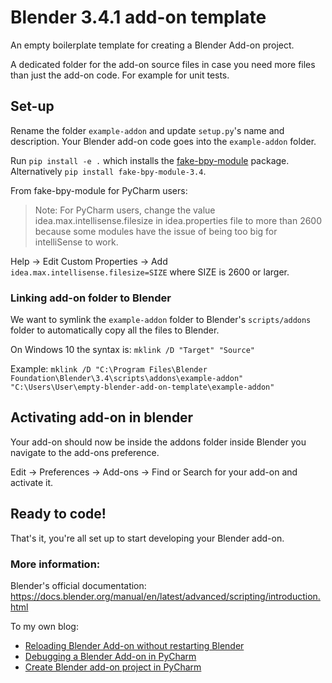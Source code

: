# Blender 3.4.1 add-on template
An empty boilerplate template for creating a Blender Add-on project.

A dedicated folder for the add-on source files in case you need more files than just the add-on code.
For example for unit tests.

## Set-up
Rename the folder `example-addon` and update `setup.py`'s name and description.
Your Blender add-on code goes into the `example-addon` folder. 

Run `pip install -e .` which installs the [fake-bpy-module](https://github.com/nutti/fake-bpy-module) package. \
Alternatively `pip install fake-bpy-module-3.4`.

From fake-bpy-module for PyCharm users:
> Note: For PyCharm users, change the value idea.max.intellisense.filesize in idea.properties file to more than 2600 because some modules have the issue of being too big for intelliSense to work.

Help -> Edit Custom Properties -> Add `idea.max.intellisense.filesize=SIZE` where SIZE is 2600 or larger.

### Linking add-on folder to Blender
We want to symlink the `example-addon` folder to Blender's `scripts/addons` folder to automatically copy all the files to Blender.

On Windows 10 the syntax is:
`mklink /D "Target" "Source"`

Example:
`mklink /D "C:\Program Files\Blender Foundation\Blender\3.4\scripts\addons\example-addon" "C:\Users\User\empty-blender-add-on-template\example-addon"`

## Activating add-on in blender
Your add-on should now be inside the addons folder inside Blender you navigate to the add-ons preference.

Edit -> Preferences -> Add-ons -> Find or Search for your add-on and activate it.

## Ready to code!
That's it, you're all set up to start developing your Blender add-on. 

### More information:
Blender's official documentation: https://docs.blender.org/manual/en/latest/advanced/scripting/introduction.html


To my own blog:
* [Reloading Blender Add-on without restarting Blender](https://saaratrix.blogspot.com/2020/01/easily-reloading-blender-addon.html)
* [Debugging a Blender Add-on in PyCharm](https://saaratrix.blogspot.com/2020/03/debugging-blender-add-on-in-pycharm.html)
* [Create Blender add-on project in PyCharm](https://saaratrix.blogspot.com/2020/02/create-blender-add-on-project-with.html)